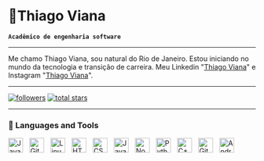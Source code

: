 # 👾Thiago Viana

**`Acadêmico de engenharia software`**

---

Me chamo Thiago Viana, sou natural do Rio de Janeiro. Estou iniciando no mundo da tecnologia e transição de carreira. Meu Linkedin "[Thiago Viana](https://www.linkedin.com/in/thiago-viana-10b280311/)" e Instagram "[Thiago Viana](https://www.instagram.com/thiagovianalimaa/)".

---



  <p align="left">
    <a href="https://github.com/thivowl?tab=followers">
         <img alt="followers" title="Follow me on Github" src="https://custom-icon-badges.demolab.com/github/followers/thivowl?color=236ad3&labelColor=1155ba&style=for-the-badge&logo=person-add&label=Follow&logoColor=white"/></a>
      <a href="https://github.com/thivowl?tab=repositories&sort=stargazers">
         <img alt="total stars" title="Total stars on GitHub" src="https://custom-icon-badges.demolab.com/github/stars/thivowl?color=55960c&style=for-the-badge&labelColor=488207&logo=star"/></a> 
         
      
   </p>

   ---

   ### 📘 Languages and Tools

<img align="left" alt="Java" width="30px" style="padding-right:10px;" src="https://cdn.jsdelivr.net/gh/devicons/devicon/icons/java/java-original.svg"/>
<img align="left" alt="Git" width="30px" style="padding-right:10px;" src="https://cdn.jsdelivr.net/gh/devicons/devicon/icons/git/git-original.svg" />
<img align="left" alt="Linux" width="30px" style="padding-right:10px;" src="https://cdn.jsdelivr.net/gh/devicons/devicon/icons/linux/linux-original.svg" />
<img align="left" alt="HTML" width="30px" style="padding-right:10px;" src="https://cdn.jsdelivr.net/gh/devicons/devicon/icons/html5/html5-plain.svg" />
<img align="left" alt="CSS" width="30px" style="padding-right:10px;" src="https://cdn.jsdelivr.net/gh/devicons/devicon/icons/css3/css3-plain.svg" />
<img align="left" alt="JavaScript" width="30px" style="padding-right:10px;" src="https://cdn.jsdelivr.net/gh/devicons/devicon/icons/javascript/javascript-plain.svg" />
<img align="left" alt="NodeJS" width="30px" style="padding-right:10px;" src="https://cdn.jsdelivr.net/gh/devicons/devicon/icons/nodejs/nodejs-original.svg" />
<img align="left" alt="Python" width="30px" style="padding-right:10px;" src="https://cdn.jsdelivr.net/gh/devicons/devicon/icons/python/python-plain.svg" />
<img align="left" alt="C++" width="30px" style="padding-right:10px;"  src="https://cdn.jsdelivr.net/gh/devicons/devicon@latest/icons/cplusplus/cplusplus-original.svg" />
          
<img align="left" alt="GitHub" width="30px" style="padding-right:10px;" src="https://cdn.jsdelivr.net/gh/devicons/devicon/icons/github/github-original.svg" />
<img align="left" alt="Android" width="30px" style="padding-right:10px;"src="https://cdn.jsdelivr.net/gh/devicons/devicon@latest/icons/android/android-original.svg" />
            
          

          
           

          

